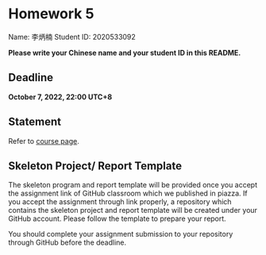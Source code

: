 # Homework 5

Name:  李炳楠
Student ID:  2020533092

**Please write your Chinese name and your student ID in this README.**

## Deadline

**October 7, 2022, 22:00 UTC+8**

## Statement

Refer to [course page](https://faculty.sist.shanghaitech.edu.cn/faculty/liuxp/course/cs171.01/).

## Skeleton Project/ Report Template

The skeleton program and report template will be provided once you accept the assignment link of GitHub classroom which we published in piazza. If you accept the assignment through link properly, a repository which contains the skeleton project and report template will be created under your GitHub account. Please follow the template to prepare your report.

You should complete your assignment submission to your repository through GitHub before the deadline.

